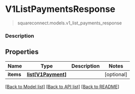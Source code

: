 # V1ListPaymentsResponse
> squareconnect.models.v1_list_payments_response

### Description



## Properties
Name | Type | Description | Notes
------------ | ------------- | ------------- | -------------
**items** | [**list[V1Payment]**](V1Payment.md) |  | [optional] 

[[Back to Model list]](../README.md#documentation-for-models) [[Back to API list]](../README.md#documentation-for-api-endpoints) [[Back to README]](../README.md)


